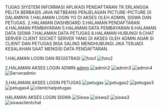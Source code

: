 TUGAS SIYSTEM INFORMASI
APLIKASI PENDAFTARAN TK ERLANGGA PELITA BERBASIS JAVA NETBEANS
PENJELASAN PICTURE-PICTURE DI DALAMNYA
1.HALAMAN LOGIN YG DI AKSES OLEH ADMIN,
SISWA DAN PETUGAS.
2.HALAMAN DASHBOARD
3.HALAMAN PENDAFTARAN
4.HALAMAN PEMBAYARAN
5.HALAMAN DATA PEMBAYARAN
6.HALAMAN DATA SISWA
7.HALAMAN DATA PETUGAS
8.HALAMAN HUBUNGI
9.CHAT SERVER CLIENT SOCKET
SERVER YANG DI AKSES OLEH ADMIN AGAR SI CLIENT
DAN PETUGAS BISA SALING MENGHUBUNGI JIKA TERJADI
KESALAHAN SAAT MENGISI DATA PENDAFTARAN.

1.HALAMAN LOGIN DAN REGISTRASI
![foto1](https://user-images.githubusercontent.com/94047791/197250462-d426f94f-a1e2-404c-bafe-98f02cfd1c66.png)
![foto2](https://user-images.githubusercontent.com/94047791/197250479-2230858f-fbf0-4a72-8847-01e33e4ea1ca.png)

2.HALAMAN AKSES LOGIN ADMIN
[admin](https://user-images.githubusercontent.com/94047791/197250347-f5d351d9-11af-42f7-a9cc-7c173b347e94.png)
![admin2](https://user-images.githubusercontent.com/94047791/197250388-a1965047-c7ae-4a2b-b7cf-06f7b2474153.png)
![admin3](https://user-images.githubusercontent.com/94047791/197250394-e996c4f4-fd28-41d5-82b5-a9a3593284f5.png)
![admin4](https://user-images.githubusercontent.com/94047791/197250408-76e1006d-1409-49a1-b260-6cdb04066f50.png)
![Serveradmin](https://user-images.githubusercontent.com/94047791/197250424-8e9eeb5e-5dc9-4227-8f25-c7f156412029.png)

3.HALAMAN AKSES LOGIN PETUGAS
![petugas](https://user-images.githubusercontent.com/94047791/197250496-7a152997-c882-442e-9f93-574c838a0065.png)
![petugas2](https://user-images.githubusercontent.com/94047791/197250509-b63c1d98-52af-4e7a-b43d-b5c008a3465c.png)
![petugas3](https://user-images.githubusercontent.com/94047791/197250521-e655701c-c9ca-4c44-a8b4-cc3a058378fd.png)
![petugas4](https://user-images.githubusercontent.com/94047791/197250531-370ba8c8-eff0-4f6c-852a-0f3775405e28.png)
![clientchatpetugas](https://user-images.githubusercontent.com/94047791/197250659-2ff90ad6-e828-44f6-8b51-f776f7491d26.png)

HALAMAN AKSES LOGIN SISWA
![Siswa](https://user-images.githubusercontent.com/94047791/197250541-45a56681-6bd6-40a1-b8e7-7788cd4a143f.png)
![siswa2](https://user-images.githubusercontent.com/94047791/197250552-5aa9fcb1-8e16-4fb0-9589-16f6ba3acb8e.png)
![siswa3](https://user-images.githubusercontent.com/94047791/197250573-04f46fa8-fa22-40f5-9ee2-9c688839bc88.png)
![siswaclientchat](https://user-images.githubusercontent.com/94047791/197250593-be59d344-3774-4b76-a07b-c6cf53f877a8.png)
